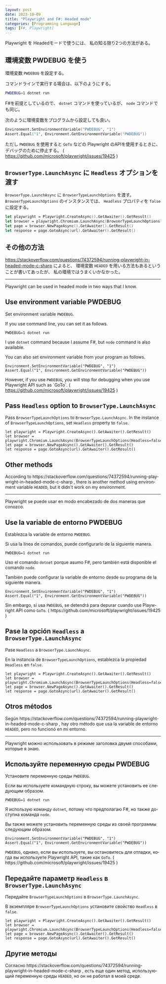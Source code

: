 ```yaml
---
layout: post
date: 2023-10-09
title: "Playwright and F#: Headed mode"
categories: [Programming Language]
tags: [F#, Playwright]
---
```


Playwright を Headedモードで使うには、 私の知る限り2つの方法がある。

## 環境変数 PWDEBUG を使う

環境変数 `PWDEBUG` を設定する。

コマンドラインで実行する場合は、以下のようにする。

```bash
PWDEBUG=1 dotnet run
```

F#を前提としているので、 `dotnet` コマンドを使っているが、 `node` コマンドでも同じ。

次のように環境変数をプログラムから設定しても良い。

```fsharp
Environment.SetEnvironmentVariable("PWDEBUG", "1")
Assert.Equal("1", Environment.GetEnvironmentVariable("PWDEBUG"))
```

ただし `PWDEBUG` を使用すると `GoTo` などの Playwright のAPIを使用するときに、
デバッグのために停止する。
( https://github.com/microsoft/playwright/issues/19425 )

## `BrowserType.LaunchAsync` に `Headless` オプションを渡す

`BrowserType.LaunchAsync` に `BrowserTypeLaunchOptions` を渡す。
`BrowserTypeLaunchOptions` のインスタンスでは、 `Headless` プロパティを `false` に設定する。

```fsharp
let playwright = Playwright.CreateAsync().GetAwaiter().GetResult()
let browser = playwright.Chromium.LaunchAsync(BrowserTypeLaunchOptions(Headless=false)).GetAwaiter().GetResult()
let page = browser.NewPageAsync().GetAwaiter().GetResult()
let response = page.GotoAsync(url).GetAwaiter().GetResult()
```

## その他の方法

https://stackoverflow.com/questions/74372594/running-playwright-in-headed-mode-c-sharp
によると、 環境変数 `HEADED` を用いる方法もあるということが書いてあったが、
私の環境ではうまくいかなかった。

---

<div lang="en">
<p>Playwright can be used in headed mode in two ways that I know.</p>
<h2> Use environment variable PWDEBUG</h2>
<p>Set environment variable <code>PWDEBUG</code>.</p>
<p>If you use command line, you can set it as follows.</p>

<div class="language-bash highlighter-rouge">
<div class="highlight">
<pre class="highlight"><code>PWDEBUG=1 dotnet run</code></pre></div></div>

<p>I use <code>dotnet</code> command because I assume F#, but <code>node</code> command is also available.</p>

<p>You can also set environment variable from your program as follows.</p>

<div class="language-fsharp highlighter-rouge">
<div class="highlight">
<pre class="highlight"><code>Environment.SetEnvironmentVariable("PWDEBUG", "1")
Assert.Equal("1", Environment.GetEnvironmentVariable("PWDEBUG"))</code></pre></div></div>

<p>However, if you use <code>PWDEBUG</code>, you will stop for debugging when you use Playwright API such as `GoTo`.
( <a href="https://github.com/microsoft/playwright/issues/19425" rel="nofollow noopener noreferrer">https://github.com/microsoft/playwright/issues/19425</a> )</p>

<h2>Pass <code>Headless</code> option to <code>BrowserType.LaunchAsync</code></h2>

<p>Pass <code>BrowserTypeLaunchOptions</code> to <code>BrowserType.LaunchAsync</code>.
In the instance of <code>BrowserTypeLaunchOptions</code>, set <code>Headless</code> property to <code>false</code>.</p>

<div class="language-fsharp highlighter-rouge">
<div class="highlight">
<pre class="highlight"><code>let playwright = Playwright.CreateAsync().GetAwaiter().GetResult()
let browser = playwright.Chromium.LaunchAsync(BrowserTypeLaunchOptions(Headless=false)).GetAwaiter().GetResult()
let page = browser.NewPageAsync().GetAwaiter().GetResult()
let response = page.GotoAsync(url).GetAwaiter().GetResult()</code></pre>
</div>
</div>

<h2>Other methods</h2>

<p>According to https://stackoverflow.com/questions/74372594/running-playwright-in-headed-mode-c-sharp ,
there is another method using environment variable <code>HEADED</code>, but it didn't work on my environment.</p>
</div>

---

<div lang="es">
<p>Playwright se puede usar en modo encabezado de dos maneras que conozco.</p>

<h2>Use la variable de entorno PWDEBUG</h2>

<p>Establezca la variable de entorno <code>PWDEBUG</code>.</p>

<p>Si usa la línea de comandos, puede configurarlo de la siguiente manera.</p>

<div class="language-bash highlighter-rouge">
<div class="highlight">
<pre class="highlight"><code>PWDEBUG=1 dotnet run</code></pre></div></div>

<p>Uso el comando <code>dotnet</code> porque asumo F#, pero también está disponible el comando <code>node</code>.</p>

<p>También puede configurar la variable de entorno desde su programa de la siguiente manera.</p>

<div class="language-fsharp highlighter-rouge">
<div class="highlight">
<pre class="highlight"><code>Environment.SetEnvironmentVariable("PWDEBUG", "1")
Assert.Equal("1", Environment.GetEnvironmentVariable("PWDEBUG"))</code></pre>
</div></div>

<p>Sin embargo, si usa <code>PWDEBUG</code>, se detendrá para depurar cuando use Playwright API como <code>GoTo</code>.
( https://github.com/microsoft/playwright/issues/19425 )</p>

<h2>Pase la opción <code>Headless</code> a <code>BrowserType.LaunchAsync</code></h2>

<p>Pase <code>Headless</code> a <code>BrowserType.LaunchAsync</code>.</p>

<p>En la instancia de <code>BrowserTypeLaunchOptions</code>, establezca la propiedad <code>Headless</code> en <code>false</code>.</p>

<div class="language-fsharp highlighter-rouge">
<div class="highlight">
<pre class="highlight"><code>let playwright = Playwright.CreateAsync().GetAwaiter().GetResult()
let browser = playwright.Chromium.LaunchAsync(BrowserTypeLaunchOptions(Headless=false)).GetAwaiter().GetResult()
let page = browser.NewPageAsync().GetAwaiter().GetResult()
let response = page.GotoAsync(url).GetAwaiter().GetResult()</code></pre>
</div>
</div>

<h2>Otros métodos</h2>

<p>Según https://stackoverflow.com/questions/74372594/running-playwright-in-headed-mode-c-sharp ,
hay otro método que usa la variable de entorno <code>HEADED</code>, pero no funcionó en mi entorno.</p>
</div>

---

<div lang="ru">

<p>Playwright можно использовать в режиме заголовка двумя способами, которые я знаю.</p>

<h2>Используйте переменную среды PWDEBUG</h2>

<p>Установите переменную среды <code>PWDEBUG</code>.</p>

<p>Если вы используете командную строку, вы можете установить ее следующим образом.</p>

<div class="language-bash highlighter-rouge">
<div class="highlight">
<pre class="highlight"><code>PWDEBUG=1 dotnet run</code></pre></div></div>

<p>Я использую команду <code>dotnet</code>, потому что предполагаю F#, но также доступна команда <code>node</code>.</p>

<p>Вы также можете установить переменную среды из своей программы следующим образом.</p>

<div class="language-fsharp highlighter-rouge">
<div class="highlight">
<pre class="highlight"><code>Environment.SetEnvironmentVariable("PWDEBUG", "1")
Assert.Equal("1", Environment.GetEnvironmentVariable("PWDEBUG"))</code></pre>
</div>
</div>

<p><code>PWDEBUG</code>, однако, если вы используете, вы остановитесь для отладки, когда вы используете Playwright API, такие как <code>GoTo</code>.
( https://github.com/microsoft/playwright/issues/19425 )</p>

<h2>Передайте параметр <code>Headless</code> в <code>BrowserType.LaunchAsync</code></h2>

<p>Передайте <code>BrowserTypeLaunchOptions</code> в <code>BrowserType.LaunchAsync</code>.</p>

<p>В экземпляре <code>BrowserTypeLaunchOptions</code> установите свойство <code>Headless</code> в <code>false</code>.</p>

<div class="language-fsharp highlighter-rouge">
<div class="highlight">
<pre class="highlight"><code>let playwright = Playwright.CreateAsync().GetAwaiter().GetResult()
let browser = playwright.Chromium.LaunchAsync(BrowserTypeLaunchOptions(Headless=false)).GetAwaiter().GetResult()
let page = browser.NewPageAsync().GetAwaiter().GetResult()
let response = page.GotoAsync(url).GetAwaiter().GetResult()</code></pre></div></div>

<h2>Другие методы</h2>

<p>Согласно https://stackoverflow.com/questions/74372594/running-playwright-in-headed-mode-c-sharp ,
есть еще один метод, использующий переменную среды <code>HEADED</code>, но он не работал в моей среде.</p>
</div>
